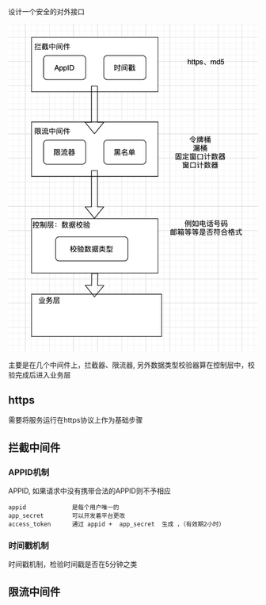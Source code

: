 设计一个安全的对外接口

![](./static/架构.png)

主要是在几个中间件上，拦截器、限流器, 另外数据类型校验器算在控制层中，校验完成后进入业务层

## https
需要将服务运行在https协议上作为基础步骤

## 拦截中间件

### APPID机制
APPID, 如果请求中没有携带合法的APPID则不予相应

``` plain
appid             是每个用户唯一的
app_secret        可以开发着平台更改
access_token      通过 appid +  app_secret  生成 ，（有效期2小时）
```

### 时间戳机制
时间戳机制，检验时间戳是否在5分钟之类

## 限流中间件
